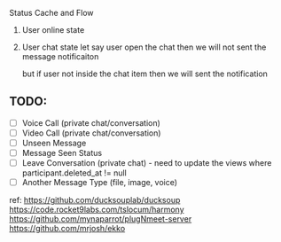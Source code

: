 Status Cache and Flow


1. User online state
2. User chat state
    let say user open the chat then we will not sent the message notificaiton
  
    but if user not inside the chat item then we will sent the notification


## TODO:
- [ ] Voice Call (private chat/conversation)
- [ ] Video Call (private chat/conversation)
- [ ] Unseen Message
- [ ] Message Seen Status
- [ ] Leave Conversation (private chat) - need to update the views where participant.deleted_at != null
- [ ] Another Message Type (file, image, voice)

ref:
https://github.com/ducksouplab/ducksoup
https://code.rocket9labs.com/tslocum/harmony
https://github.com/mynaparrot/plugNmeet-server
https://github.com/mrjosh/ekko